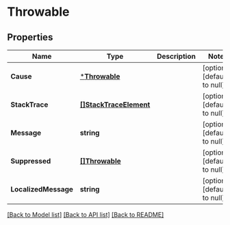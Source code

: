 # Throwable

## Properties
Name | Type | Description | Notes
------------ | ------------- | ------------- | -------------
**Cause** | [***Throwable**](Throwable.md) |  | [optional] [default to null]
**StackTrace** | [**[]StackTraceElement**](StackTraceElement.md) |  | [optional] [default to null]
**Message** | **string** |  | [optional] [default to null]
**Suppressed** | [**[]Throwable**](Throwable.md) |  | [optional] [default to null]
**LocalizedMessage** | **string** |  | [optional] [default to null]

[[Back to Model list]](../README.md#documentation-for-models) [[Back to API list]](../README.md#documentation-for-api-endpoints) [[Back to README]](../README.md)


